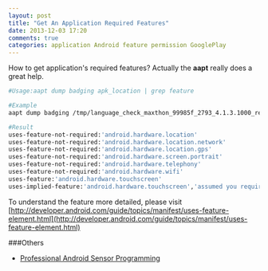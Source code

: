 ```yaml
---
layout: post
title: "Get An Application Required Features"
date: 2013-12-03 17:20
comments: true
categories: application Android feature permission GooglePlay
---
```

How to get application's required features? Actually the **aapt** really does a great help.
```bash
#Usage:aapt dump badging apk_location | grep feature 

#Example
aapt dump badging /tmp/language_check_maxthon_99985f_2793_4.1.3.1000_remote_develop.apk | grep Features

#Result
uses-feature-not-required:'android.hardware.location'
uses-feature-not-required:'android.hardware.location.network'
uses-feature-not-required:'android.hardware.location.gps'
uses-feature-not-required:'android.hardware.screen.portrait'
uses-feature-not-required:'android.hardware.telephony'
uses-feature-not-required:'android.hardware.wifi'
uses-feature:'android.hardware.touchscreen'
uses-implied-feature:'android.hardware.touchscreen','assumed you require a touch screen unless explicitly made optional'
```
To understand the feature more detailed, please visit [http://developer.android.com/guide/topics/manifest/uses-feature-element.html](http://developer.android.com/guide/topics/manifest/uses-feature-element.html)

###Others
  * <a href="http://www.amazon.com/gp/product/1118183487/ref=as_li_tl?ie=UTF8&camp=1789&creative=9325&creativeASIN=1118183487&linkCode=as2&tag=droidyueblog-20&linkId=K5JVVV33JQSV3IMA">Professional Android Sensor Programming</a><img src="http://ir-na.amazon-adsystem.com/e/ir?t=droidyueblog-20&l=as2&o=1&a=1118183487" width="1" height="1" border="0" alt="" style="border:none !important; margin:0px !important;" />

